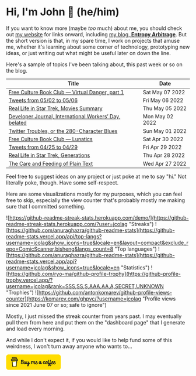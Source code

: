 # Hi, I'm John 👋 (he/him)

If you want to know more (maybe *too* much) about me, you should check out [my website](https://john.colagioia.net/) for links onward, including [my blog, **Entropy Arbitrage**](https://john.colagioia.net/blog).  But the short version is that, in my spare time, I work on projects that amuse me, whether it's learning about some corner of technology, prototyping new ideas, or just writing out what might be useful later on down the line.

Here's a sample of topics I've been talking about, this past week or so on the blog.

|Title|Date|
|-----|-------|
|[Free Culture Book Club — Virtual Danger, part 1](https://john.colagioia.net/blog/2022/05/07/danger1.html)|Sat May 07 2022|
|[Tweets from 05/02 to 05/06](https://john.colagioia.net/blog/2022/05/06/week.html)|Fri May 06 2022|
|[Real Life in Star Trek, Movies Summary](https://john.colagioia.net/blog/2022/05/05/films.html)|Thu May 05 2022|
|[Developer Journal, International Workers’ Day, belated](https://john.colagioia.net/blog/2022/05/02/may.html)|Mon May 02 2022|
|[Twitter Troubles, or the 280-Character Blues](https://john.colagioia.net/blog/2022/05/01/twitter.html)|Sun May 01 2022|
|[Free Culture Book Club — Lunatics](https://john.colagioia.net/blog/2022/04/30/lunatics.html)|Sat Apr 30 2022|
|[Tweets from 04/25 to 04/29](https://john.colagioia.net/blog/2022/04/29/week.html)|Fri Apr 29 2022|
|[Real Life in Star Trek, Generations](https://john.colagioia.net/blog/2022/04/28/generations.html)|Thu Apr 28 2022|
|[The Care and Feeding of Plain Text](https://john.colagioia.net/blog/2022/04/27/plain-text.html)|Wed Apr 27 2022|

Feel free to suggest ideas on any project or just poke at me to say "hi." Not literally poke, though. Have some self-respect.

Here are some visualizations mostly for my purposes, which you can feel free to skip, especially the view counter that's probably mostly me making sure that I committed something.

![https://github-readme-streak-stats.herokuapp.com/demo/](https://github-readme-streak-stats.herokuapp.com/?user=jcolag "Streaks")
![https://github.com/anuraghazra/github-readme-stats](https://github-readme-stats.vercel.app/api/top-langs?username=jcolag&show_icons=true&locale=en&layout=compact&exclude_repo=ComicScanner,bisheng&langs_count=8 "Top languages")
![https://github.com/anuraghazra/github-readme-stats](https://github-readme-stats.vercel.app/api?username=jcolag&show_icons=true&locale=en "Statistics")
![https://github.com/ryo-ma/github-profile-trophy](https://github-profile-trophy.vercel.app/?username=jcolag&rank=SSS,SS,S,AAA,AA,A,SECRET,UNKNOWN "Trophies")
![https://github.com/antonkomarev/github-profile-views-counter](https://komarev.com/ghpvc/?username=jcolag "Profile views since 2021 June 07 or so; safe to ignore")

Mostly, I just missed the streak counter from years past.  I may eventually pull them from here and put them on the "dashboard page" that I generate and load every morning.

And while I don't expect it, if you would like to help fund some of this weirdness, I won't turn away anyone who wants to...

[<img src="images/default-yellow.png" alt="Buy Me a Coffee" width="150px"/>](https://www.buymeacoffee.com/jcolag)
